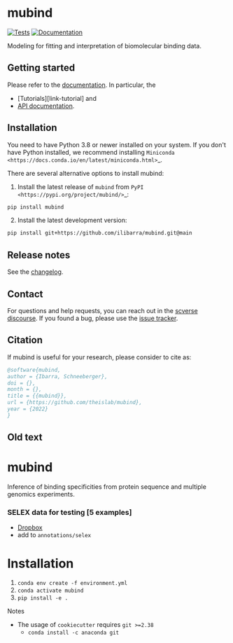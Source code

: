 # mubind

[![Tests][badge-tests]][link-tests]
[![Documentation][badge-docs]][link-docs]

[badge-tests]: https://img.shields.io/github/workflow/status/ilibarra/mubind/Test/main
[link-tests]: https://github.com/theislab/mubind/actions/workflows/test.yml
[badge-docs]: https://img.shields.io/readthedocs/mubind

Modeling for fitting and interpretation of biomolecular binding data.

## Getting started

Please refer to the [documentation][link-docs]. In particular, the

-   [Tutorials][link-tutorial] and
-   [API documentation][link-api].

## Installation

You need to have Python 3.8 or newer installed on your system. If you don't have
Python installed, we recommend installing `Miniconda <https://docs.conda.io/en/latest/miniconda.html>`\_.

There are several alternative options to install mubind:

1. Install the latest release of `mubind` from `PyPI <https://pypi.org/project/mubind/>`_:

```bash
pip install mubind
```

2. Install the latest development version:

```bash
pip install git+https://github.com/ilibarra/mubind.git@main
```

## Release notes

See the [changelog][changelog].

## Contact

For questions and help requests, you can reach out in the [scverse discourse][scverse-discourse].
If you found a bug, please use the [issue tracker][issue-tracker].

## Citation

If mubind is useful for your research, please consider to cite as:
```bibtex
@software{mubind,
author = {Ibarra, Schneeberger},
doi = {},
month = {},
title = {{mubind}},
url = {https://github.com/theislab/mubind},
year = {2022}
}
```

[scverse-discourse]: https://discourse.scverse.org/
[issue-tracker]: https://github.com/ilibarra/mubind/issues
[changelog]: https://mubind.readthedocs.io/latest/changelog.html
[link-docs]: https://mubind.readthedocs.io
[link-api]: https://mubind.readthedocs.io/latest/api.html

## Old text

# mubind

Inference of binding specificities from protein sequence and multiple genomics experiments.

### SELEX data for testing [5 examples]

-   [Dropbox](https://www.dropbox.com/s/yqj4rvs6z24qdh4/selex.tar.gz?dl=0)
-   add to `annotations/selex`

# Installation

1. `conda env create -f environment.yml`
2. `conda activate mubind`
3. `pip install -e .`

Notes

-   The usage of `cookiecutter` requires `git >=2.38`
    -   `conda install -c anaconda git`
